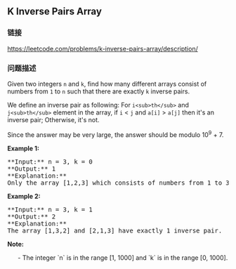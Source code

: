 ## K Inverse Pairs Array  
### 链接  
https://leetcode.com/problems/k-inverse-pairs-array/description/  
### 问题描述

Given two integers `n` and `k`, find how many different arrays consist of numbers from `1` to `n` such that there are exactly `k` inverse pairs. 



We define an inverse pair as following:
For `i<sub>th</sub>` and `j<sub>th</sub>` element in the array, if `i` < `j` and `a[i]` > `a[j]` then it's an inverse pair; Otherwise, it's not.



Since the answer may be very large, the answer should be modulo 10<sup>9</sup> + 7.


**Example 1:**<br />
<pre>
**Input:** n = 3, k = 0
**Output:** 1
**Explanation:** 
Only the array [1,2,3] which consists of numbers from 1 to 3 has exactly 0 inverse pair.
</pre>


**Example 2:**<br />
<pre>
**Input:** n = 3, k = 1
**Output:** 2
**Explanation:** 
The array [1,3,2] and [2,1,3] have exactly 1 inverse pair.
</pre>


**Note:**<br>
<ol>
- The integer `n` is in the range [1, 1000] and `k` is in the range [0, 1000].
</ol>

